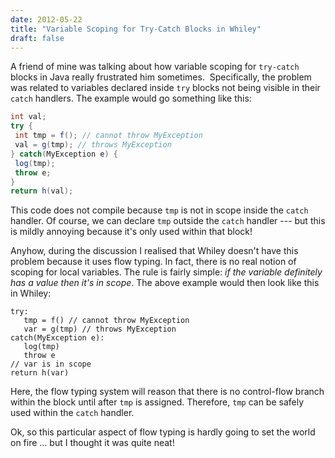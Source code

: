 ```yaml
---
date: 2012-05-22
title: "Variable Scoping for Try-Catch Blocks in Whiley"
draft: false
---
```


A friend of mine was talking about how variable scoping for `try-catch` blocks in Java really frustrated him sometimes.  Specifically, the problem was related to variables declared inside `try` blocks not being visible in their `catch` handlers.  The example would go something like this:

```java
int val;
try {
 int tmp = f(); // cannot throw MyException
 val = g(tmp); // throws MyException
} catch(MyException e) {
 log(tmp);
 throw e;
}
return h(val);
```

This code does not compile because `tmp` is not in scope inside the `catch` handler.  Of course, we can declare `tmp` outside the `catch` handler --- but this is mildly annoying because it's only used within that block!

Anyhow, during the discussion I realised that Whiley doesn't have this problem because it uses flow typing.  In fact, there is no real notion of scoping for local variables.  The rule is fairly simple: *if the variable definitely has a value then it's in scope*.  The above example would then look like this in Whiley:

```whiley
try:
   tmp = f() // cannot throw MyException
   var = g(tmp) // throws MyException
catch(MyException e):
   log(tmp)
   throw e
// var is in scope
return h(var)
```

Here, the flow typing system will reason that there is no control-flow branch within the block until after `tmp` is assigned.  Therefore, `tmp` can be safely used within the `catch` handler.  

Ok, so this particular aspect of flow typing is hardly going to set the world on fire ... but I thought it was quite neat!
